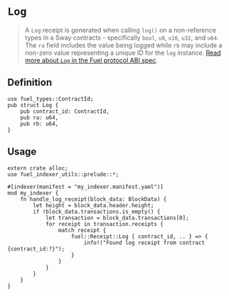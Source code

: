 # `Log`

> A `Log` receipt is generated when calling `log()` on a non-reference types in a Sway contracts - specifically `bool`, `u8`, `u16`, `u32`, and `u64`. The `ra` field includes the value being logged while `rb` may include a non-zero value representing a unique ID for the `log` instance. [Read more about `Log` in the Fuel protocol ABI spec](https://specs.fuel.network/master/abi/receipts.html#log-receipt).

## Definition

```rust, ignore
use fuel_types::ContractId;
pub struct Log {
    pub contract_id: ContractId,
    pub ra: u64,
    pub rb: u64,
}
```

## Usage

```rust, ignore
extern crate alloc;
use fuel_indexer_utils::prelude::*;

#[indexer(manifest = "my_indexer.manifest.yaml")]
mod my_indexer {
    fn handle_log_receipt(block_data: BlockData) {
        let height = block_data.header.height;
        if !block_data.transactions.is_empty() {
            let transaction = block_data.transactions[0];
            for receipt in transaction.receipts {
                match receipt {
                    fuel::Receipt::Log { contract_id, .. } => {
                        info!("Found log receipt from contract {contract_id:?}");
                    }
                }
            }
        }
    }
}
```
